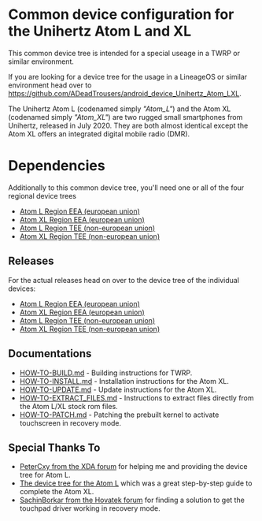 Common device configuration for the Unihertz Atom L and XL
=================================================
This common device tree is intended for a special useage in a TWRP or similar environment.

If you are looking for a device tree for the usage in a LineageOS or similar environment head over to https://github.com/ADeadTrousers/android_device_Unihertz_Atom_LXL.

The Unihertz Atom L (codenamed simply _"Atom_L"_) and the Atom XL (codenamed simply _"Atom_XL"_) are two rugged small smartphones from Unihertz, released in July 2020. They are both almost identical except the Atom XL offers an integrated digital mobile radio (DMR).

# Dependencies

Additionally to this common device tree, you'll need one or all of the four regional device trees

- [Atom L Region EEA (european union)](https://github.com/ADeadTrousers/twrp_device_Unihertz_Atom_L_EEA)
- [Atom XL Region EEA (european union)](https://github.com/ADeadTrousers/twrp_device_Unihertz_Atom_XL_EEA)
- [Atom L Region TEE (non-european union)](https://github.com/ADeadTrousers/twrp_device_Unihertz_Atom_L_TEE)
- [Atom XL Region TEE (non-european union)](https://github.com/ADeadTrousers/twrp_device_Unihertz_Atom_XL_TEE)

## Releases

For the actual releases head on over to the device tree of the individual devices:
- [Atom L Region EEA (european union)](https://github.com/ADeadTrousers/twrp_device_Unihertz_Atom_L_EEA/releases)
- [Atom XL Region EEA (european union)](https://github.com/ADeadTrousers/twrp_device_Unihertz_Atom_XL_EEA/releases)
- [Atom L Region TEE (non-european union)](https://github.com/ADeadTrousers/twrp_device_Unihertz_Atom_L_TEE/releases)
- [Atom XL Region TEE (non-european union)](https://github.com/ADeadTrousers/twrp_device_Unihertz_Atom_XL_TEE/releases)

## Documentations

- [HOW-TO-BUILD.md](docs/HOW-TO-BUILD.md) - Building instructions for TWRP.
- [HOW-TO-INSTALL.md](docs/HOW-TO-INSTALL.md) - Installation instructions for the Atom XL.
- [HOW-TO-UPDATE.md](docs/HOW-TO-UPDATE.md) - Update instructions for the Atom XL.
- [HOW-TO-EXTRACT_FILES.md](docs/HOW-TO-EXTRACT_FILES.md) - Instructions to extract files directly from the Atom L/XL stock rom files.
- [HOW-TO-PATCH.md](docs/HOW-TO-PATCH.md) - Patching the prebuilt kernel to activate touchscreen in recovery mode.

## Special Thanks To

- [PeterCxy from the XDA forum](https://forum.xda-developers.com/member.php?u=5351691) for helping me and providing the device tree for Atom L.
- [The device tree for the Atom L](https://cgit.typeblog.net/android/device/unihertz/Atom_L/) which was a great step-by-step guide to complete the Atom XL.
- [SachinBorkar from the Hovatek forum](https://forum.hovatek.com/thread-27132.html) for finding a solution to get the touchpad driver working in recovery mode.
